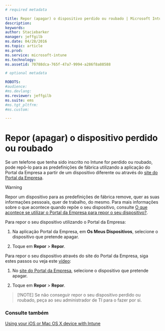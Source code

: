 ```yaml
---
# required metadata

title: Repor (apagar) o dispositivo perdido ou roubado | Microsoft Intune
description:
keywords:
author: Staciebarker
manager: jeffgilb
ms.date: 04/28/2016
ms.topic: article
ms.prod:
ms.service: microsoft-intune
ms.technology:
ms.assetid: 70788dca-765f-47a7-9994-a286f8a88588

# optional metadata

ROBOTS:
#audience:
#ms.devlang:
ms.reviewer: jeffgilb
ms.suite: ems
#ms.tgt_pltfrm:
#ms.custom:

---
```



# Repor (apagar) o dispositivo perdido ou roubado

Se um telefone que tenha sido inscrito no Intune for perdido ou roubado, pode repô-lo para as predefinições de fábrica utilizando a aplicação do Portal da Empresa a partir de um dispositivo diferente ou através do [site do Portal da Empresa](http://portal.manage.microsoft.com).

> [!WARNING]
> Repor um dispositivo para as predefinições de fábrica remove, quer as suas informações pessoais, quer de trabalho, do mesmo. Para mais informações sobre o que acontece quando repõe o seu dispositivo, consulte [O que acontece se utilizar o Portal da Empresa para repor o seu dispositivo?](what-happens-if-you-reset-your-device-using-the-company-portal-ios.md).

Para repor o seu dispositivo utilizando o Portal da Empresa:

1.  Na aplicação Portal da Empresa, em **Os Meus Dispositivos**, selecione o dispositivo que pretende apagar.

2.  Toque em **Repor** &gt; **Repor**.

Para repor o seu dispositivo através do site do Portal da Empresa, siga estes passos ou veja este [vídeo](http://aka.ms/jhdjak):

1.  No [site do Portal da Empresa](http://portal.manage.microsoft.com), selecione o dispositivo que pretende apagar.

2.  Toque em **Repor** &gt; **Repor**.
> [!NOTE] Se não conseguir repor o seu dispositivo perdido ou roubado, peça ao seu administrador de TI para o fazer por si.

### Consulte também
[Using your iOS or Mac OS X device with Intune](using-your-ios-or-mac-os-x-device-with-intune.md)

<!--HONumber=May16_HO2-->


